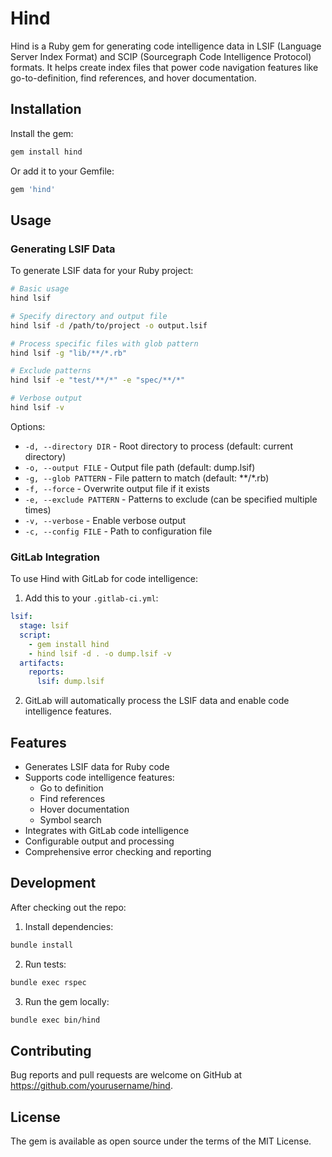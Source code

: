 # Hind

Hind is a Ruby gem for generating code intelligence data in LSIF (Language Server Index Format) and SCIP (Sourcegraph Code Intelligence Protocol) formats. It helps create index files that power code navigation features like go-to-definition, find references, and hover documentation.

## Installation

Install the gem:

```bash
gem install hind
```

Or add it to your Gemfile:

```ruby
gem 'hind'
```

## Usage

### Generating LSIF Data

To generate LSIF data for your Ruby project:

```bash
# Basic usage
hind lsif

# Specify directory and output file
hind lsif -d /path/to/project -o output.lsif

# Process specific files with glob pattern
hind lsif -g "lib/**/*.rb"

# Exclude patterns
hind lsif -e "test/**/*" -e "spec/**/*"

# Verbose output
hind lsif -v
```

Options:
- `-d, --directory DIR` - Root directory to process (default: current directory)
- `-o, --output FILE` - Output file path (default: dump.lsif)
- `-g, --glob PATTERN` - File pattern to match (default: **/*.rb)
- `-f, --force` - Overwrite output file if it exists
- `-e, --exclude PATTERN` - Patterns to exclude (can be specified multiple times)
- `-v, --verbose` - Enable verbose output
- `-c, --config FILE` - Path to configuration file



### GitLab Integration

To use Hind with GitLab for code intelligence:

1. Add this to your `.gitlab-ci.yml`:

```yaml
lsif:
  stage: lsif
  script:
    - gem install hind
    - hind lsif -d . -o dump.lsif -v
  artifacts:
    reports:
      lsif: dump.lsif
```

2. GitLab will automatically process the LSIF data and enable code intelligence features.

## Features

- Generates LSIF data for Ruby code
- Supports code intelligence features:
  - Go to definition
  - Find references
  - Hover documentation
  - Symbol search
- Integrates with GitLab code intelligence
- Configurable output and processing
- Comprehensive error checking and reporting

## Development

After checking out the repo:

1. Install dependencies:
```bash
bundle install
```

2. Run tests:
```bash
bundle exec rspec
```

3. Run the gem locally:
```bash
bundle exec bin/hind
```

## Contributing

Bug reports and pull requests are welcome on GitHub at https://github.com/yourusername/hind.

## License

The gem is available as open source under the terms of the MIT License.
